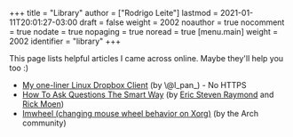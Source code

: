 +++
title = "Library"
author = ["Rodrigo Leite"]
lastmod = 2021-01-11T20:01:27-03:00
draft = false
weight = 2002
noauthor = true
nocomment = true
nodate = true
nopaging = true
noread = true
[menu.main]
  weight = 2002
  identifier = "library"
+++

This page lists helpful articles I came across online. Maybe they'll help you
too :)

-   [My one-liner Linux Dropbox Client](http://lpan.io/one-liner-dropbox-client/) (by \\@l\_pan\_) - No HTTPS
-   [How To Ask Questions The Smart Way](http://www.catb.org/~esr/faqs/smart-questions.html) (by [Eric Steven Raymond](mailto:esr@thyrsus.com) and [Rick Moen](mailto:respond-auto@linuxmafia.com))
-   [Imwheel (changing mouse wheel behavior on Xorg)](https://wiki.archlinux.org/index.php/IMWheel) (by the Arch community)
